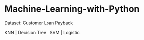 # Machine-Learning-with-Python

Dataset: Customer Loan Payback

KNN | Decision Tree | SVM | Logistic
